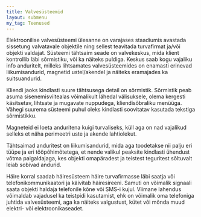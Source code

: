 ```yaml
---
title: Valvesüsteemid
layout: submenu
my_tag: Teenused
---
```


Elektroonilise valvesüsteemi ülesanne on varajases staadiumis avastada sissetung valvatavale objektile ning sellest teavitada turvafirmat ja/või objekti valdajat. Süsteemi tähtsaim seade on valvekeskus, mida klient kontrollib läbi sõrmistiku, või ka näiteks puldiga. Keskus saab kogu vajaliku info anduritelt, milleks lihtsamates valvesüsteemides on enamasti erinevad liikumisandurid, magnetid ustel/akendel ja näiteks eramajades ka suitsuandurid.

Kliendi jaoks kindlasti suure tähtsusega detail on sõrmistik. Sõrmistik peab asuma sisenemisviitealas võimalikult lähedal välisuksele, olema kergesti käsitsetav, lihtsate ja mugavate nuppudega, kliendisõbraliku menüüga. Vähegi suurema süsteemi puhul oleks kindlasti soovitatav kasutada tekstiga sõrmistikku.

Magneteid ei loeta anduritena kuigi turvaliseks, küll aga on nad vajalikud selleks et näha perimeetri uste ja akende lahtiolekut.

Tähtsaimad anduritest on liikumisandurid, mida aga toodetakse nii palju eri tüüpe ja eri tööpõhimõtetega, et nende valikul peaksite kindlasti ühendust võtma paigaldajaga, kes objekti omapäradest ja teistest teguritest sõltuvalt leiab sobivad andurid.

Häire korral saadab häiresüsteem häire turvafirmasse läbi saatja või telefonikommunikaatori ja käivitab häiresireeni. Samuti on võimalik signaali saata objekti haldaja telefonile kõne või SMS-i kujul. Viimane lahendus võimaldab vajadusel ka teistpidi kasutamist, ehk on võimalik oma telefoniga juhtida valvesüsteemi, aga ka näiteks valgustust, kütet või mõnda muud elektri- või elektroonikaseadet.
